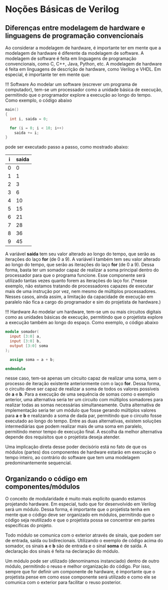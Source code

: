 # Noções Básicas de Verilog

## Diferenças entre modelagem de hardware e linguagens de programação convencionais

Ao considerar a modelagem de hardware, é importante ter em mente que a modelagem de hardware é diferente da modelagem de software. A modelagem de software é feita em linguagens de programação convencionais, como C, C++, Java, Python, etc. A modelagem de hardware é feita em linguagens de descrição de hardware, como Verilog e VHDL. Em especial, é importante ter em mente que:

!!! Software
    Ao modelar um software (escrever um programa de computador), tem-se um processador como a unidade básica de execução, permitindo que o programador explore a execução ao longo do tempo. Como exemplo, o código abaixo

```c
main()
{
  int i, saida = 0;

  for (i = 0; i < 10; i++)
    saida += i;
}
```

pode ser executado passo a passo, como mostrado abaixo:

| i | saida |
|---|-------|
| 0 | 0     |
| 1 | 1     |
| 2 | 3     |
| 3 | 6     |
| 4 | 10    |
| 5 | 15    |
| 6 | 21    |
| 7 | 28    |
| 8 | 36    |
| 9 | 45    |

A variável **saida** tem seu valor alterado ao longo do tempo, que serão as iterações do laço **for** (de 0 a 9). A variável **i** também tem seu valor alterado ao longo do tempo, que serão as iterações do laço **for** (de 0 a 9). Dessa forma, basta ter um somador capaz de realizar a soma principal dentro do processador para que o programa funcione. Esse componente será utilizado tantas vezes quanto forem as iterações do laço for. (*nesse exemplo, não estamos tratando de processadores capazes de executar mais de uma instrução por vez, nem mesmo de múltiplos processadores. Nesses casos, ainda assim, a limitação da capacidade de execução em paralelo não fica a cargo do programador e sim do projetista de hardware.)

!!! Hardware
    Ao modelar um hardware, tem-se um ou mais circuitos digitais como as unidades básicas de execução, permitindo que o projetista explore a execução também ao longo do espaço. Como exemplo, o código abaixo

```verilog
module somador(
  input [3:0] a,
  input [3:0] b,
  output [3:0] soma
);

  assign soma = a + b;

endmodule
```

nesse caso, tem-se apenas um circuito capaz de realizar uma soma, sem o processo de iteração existente anteriormente com o laço **for**. Dessa forma, o circuito deve ser capaz de realizar a soma de todos os valores possíveis de **a** e **b**. Para a execução de uma sequência de somas como o exemplo anterior, uma alternativa seria ter um circuito com múltiplos somadores para realizar todas as somas necessárias simultaneamente. Outra alternativa de implementação seria ter um módulo que fosse gerando múltiplos valores para **a** e **b** e realizando a soma de dada par, permitindo que o circuito fosse executado ao longo do tempo. Entre as duas alternativas, existem soluções intermediárias que podem realizar mais de uma soma em paralelo, permitindo menor tempo de execução final. A escolha da melhor alternativa depende dos requisitos que o projetista deseja atender.

Uma implicação direta desse poder decisório está no fato de que os módulos (partes) dos componentes de hardware estarão em execução o tempo inteiro, ao contrário do software que tem uma modelagem predominantemente sequencial.

## Organizando o código em componentes/módulos

O conceito de modularidade é muito mais explícito quando estamos projetando hardware. Em especial, tudo que for desenvolvido em Verilog será um módulo. Dessa forma, é importante que o projetista tenha em mente que o código deve ser organizado em módulos, permitindo que o código seja reutilizado e que o projetista possa se concentrar em partes específicas do projeto.

Todo módulo se comunica com o exterior através de sinais, que podem ser de entrada, saída ou bidirecionais. Utilizando o exemplo de código acima do somador, os sinais **a** e **b** são de entrada e o sinal **soma** é de saída. A declaração dos sinais é feita na declaração do módulo.

Um módulo pode ser utilizado (denominamos instanciado) dentro de outro módulo, permitindo o reuso e melhor organização do código. Por isso, sempre que for definir um componente de hardware, é importante que o projetista pense em como esse componente será utilizado e como ele se comunica com o exterior para facilitar o reuso posterior.
